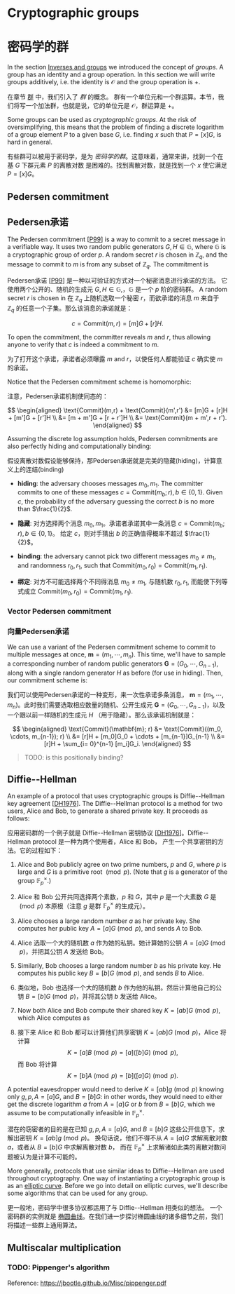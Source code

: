 # Cryptographic groups

# 密码学的群

In the section [Inverses and groups](fields.md#inverses-and-groups) we introduced the
concept of *groups*. A group has an identity and a group operation. In this section we
will write groups additively, i.e. the identity is $\mathcal{O}$ and the group operation
is $+$.

在章节 [群](fields.md#inverses-and-groups) 中，我们引入了 *群* 的概念。
群有一个单位元和一个群运算。本节，我们将写一个加法群，也就是说，它的单位元是 $\mathcal{O}$，群运算是 $+$。

Some groups can be used as *cryptographic groups*. At the risk of oversimplifying, this
means that the problem of finding a discrete logarithm of a group element $P$ to a given
base $G$, i.e. finding $x$ such that $P = [x] G$, is hard in general.

有些群可以被用于密码学，是为 *密码学的群*。这意味着，通常来讲，找到一个在基 $G$ 下群元素 $P$ 的离散对数
是困难的。找到离散对数，就是找到一个 $x$ 使它满足 $P = [x] G$。


## Pedersen commitment

## Pedersen承诺

The Pedersen commitment [[P99]] is a way to commit to a secret message in a verifiable
way. It uses two random public generators $G, H \in \mathbb{G},$ where $\mathbb{G}$ is a
cryptographic group of order $p$. A random secret $r$ is chosen in $\mathbb{Z}_q$, and the
message to commit to $m$ is from any subset of $\mathbb{Z}_q$. The commitment is 

Pedersen承诺 [[P99]] 是一种以可验证的方式对一个秘密消息进行承诺的方法。
它使用两个公开的、随机的生成元 $G, H \in \mathbb{G},$，$\mathbb{G}$ 是一个 $p$ 阶的密码群。
A random secret $r$ is chosen in 在 $\mathbb{Z}_q$ 上随机选取一个秘密 $r$，而欲承诺的消息
$m$ 来自于 $\mathbb{Z}_q$ 的任意一个子集。那么该消息的承诺就是： 

$$c = \text{Commit}(m,r)=[m]G + [r]H.$$ 

To open the commitment, the committer reveals $m$ and $r,$ thus allowing anyone to verify
that $c$ is indeed a commitment to $m.$

为了打开这个承诺，承诺者必须曝露 $m$ and $r$，以使任何人都能验证 $c$ 确实使 $m$ 的承诺。

[P99]: https://link.springer.com/content/pdf/10.1007%2F3-540-46766-1_9.pdf#page=3

Notice that the Pedersen commitment scheme is homomorphic:

注意，Pedersen承诺机制使同态的：

$$
\begin{aligned}
\text{Commit}(m,r) + \text{Commit}(m',r') &= [m]G + [r]H + [m']G + [r']H \\
&= [m + m']G + [r + r']H \\
&= \text{Commit}(m + m',r + r').
\end{aligned}
$$

Assuming the discrete log assumption holds, Pedersen commitments are also perfectly hiding
and computationally binding:

假设离散对数假设能够保持，那Pedersen承诺就是完美的隐藏(hiding)，计算意义上的连结(binding)

* **hiding**: the adversary chooses messages $m_0, m_1.$ The committer commits to one of
  these messages $c = \text{Commit}(m_b;r), b \in \{0,1\}.$ Given $c,$ the probability of
  the adversary guessing the correct $b$ is no more than $\frac{1}{2}$.

* **隐藏**: 对方选择两个消息 $m_0, m_1$。承诺者承诺其中一条消息
  $c = \text{Commit}(m_b;r), b \in \{0,1\}$。 给定 $c$，则对手猜出
  $b$ 的正确值得概率不超过 $\frac{1}{2}$。

* **binding**: the adversary cannot pick two different messages $m_0 \neq m_1,$ and
  randomness $r_0, r_1,$ such that $\text{Commit}(m_0,r_0) = \text{Commit}(m_1,r_1).$

* **绑定**: 对方不可能选择两个不同得消息 $m_0 \neq m_1,$ 与随机数
  $r_0, r_1,$ 而能使下列等式成立 $\text{Commit}(m_0,r_0) = \text{Commit}(m_1,r_1).$

### Vector Pedersen commitment

### 向量Pedersen承诺
We can use a variant of the Pedersen commitment scheme to commit to multiple messages at
once, $\mathbf{m} = (m_1, \cdots, m_n)$. This time, we'll have to sample a corresponding
number of random public generators $\mathbf{G} = (G_0, \cdots, G_{n-1}),$ along with a
single random generator $H$ as before (for use in hiding). Then, our commitment scheme is:

我们可以使用Pedersen承诺的一种变形，来一次性承诺多条消息，
$\mathbf{m} = (m_1, \cdots, m_n)$。此时我们需要选取相应数量的随机、公开生成元 $\mathbf{G} = (G_0, \cdots, G_{n-1})$，以及
一个跟以前一样随机的生成元 $H$ （用于隐藏）。那么该承诺机制就是：

$$
\begin{aligned}
\text{Commit}(\mathbf{m}; r) &= \text{Commit}((m_0, \cdots, m_{n-1}); r) \\
&= [r]H + [m_0]G_0 + \cdots + [m_{n-1}]G_{n-1} \\
&= [r]H + \sum_{i= 0}^{n-1} [m_i]G_i.
\end{aligned}
$$

> TODO: is this positionally binding?

## Diffie--Hellman

An example of a protocol that uses cryptographic groups is Diffie--Hellman key agreement
[[DH1976]]. The Diffie--Hellman protocol is a method for two users, Alice and Bob, to
generate a shared private key. It proceeds as follows:

应用密码群的一个例子就是 Diffie--Hellman 密钥协议
[[DH1976]]。Diffie--Hellman protocol 是一种为两个使用者，Alice 和 Bob，
产生一个共享密钥的方法。它的过程如下：

1. Alice and Bob publicly agree on two prime numbers, $p$ and $G,$ where $p$ is large and
   $G$ is a primitive root $\pmod p.$ (Note that $g$ is a generator of the group
   $\mathbb{F}_p^\times.$)

1. Alice 和 Bob 公开共同选择两个素数，$p$ 和 $G$，其中 $p$ 是一个大素数
   $G$ 是 $\pmod p$ 本原根（注意 $g$ 是群 $\mathbb{F}_p^\times$ 的生成元）。

2. Alice chooses a large random number $a$ as her private key. She computes her public key
   $A = [a]G \pmod p,$ and sends $A$ to Bob.

2. Alice 选取一个大的随机数 $a$ 作为她的私钥。她计算她的公钥
   $A = [a]G \pmod p$，并把其公钥 $A$ 发送给 Bob。

3. Similarly, Bob chooses a large random number $b$ as his private key. He computes his
   public key $B = [b]G \pmod p,$ and sends $B$ to Alice.

3. 类似地，Bob 也选择一个大的随机数 $b$ 作为他的私钥。然后计算他自己的公钥
   $B = [b]G \pmod p$，并将其公钥 $b$ 发送给 Alice。

4. Now both Alice and Bob compute their shared key $K = [ab]G \pmod p,$ which Alice
   computes as

4. 接下来 Alice 和 Bob 都可以计算他们共享密钥 $K = [ab]G \pmod p$，Alice
   将计算
   $$K = [a]B \pmod p = [a]([b]G) \pmod p,$$
   而 Bob 将计算
   $$K = [b]A \pmod p = [b]([a]G) \pmod p.$$

[DH1976]: https://ee.stanford.edu/~hellman/publications/24.pdf

A potential eavesdropper would need to derive $K = [ab]g \pmod p$ knowing only
$g, p, A = [a]G,$ and $B = [b]G$: in other words, they would need to either get the
discrete logarithm $a$ from $A = [a]G$ or $b$ from $B = [b]G,$ which we assume to be
computationally infeasible in $\mathbb{F}_p^\times.$

潜在的窃密者的目的是在已知 $g, p, A = [a]G,$ and $B = [b]G$ 这些公开信息下，求解出密钥 $K = [ab]g \pmod p$。
换句话说，他们不得不从 $A = [a]G$ 求解离散对数 $a$，或者从 $B = [b]G$ 中求解离散对数 $b$，
而在 $\mathbb{F}_p^\times$ 上求解诸如此类的离散对数问题被认为是计算不可能的。

More generally, protocols that use similar ideas to Diffie--Hellman are used throughout
cryptography. One way of instantiating a cryptographic group is as an
[elliptic curve](curves.md). Before we go into detail on elliptic curves, we'll describe
some algorithms that can be used for any group.

更一般地，密码学中很多协议都运用了与 Diffie--Hellman 相类似的想法。
一个密码群的实例就是
[椭圆曲线](curves.md)。在我们进一步探讨椭圆曲线的诸多细节之前，我们将描述一些群上通用算法。

## Multiscalar multiplication

### TODO: Pippenger's algorithm
Reference: https://jbootle.github.io/Misc/pippenger.pdf
